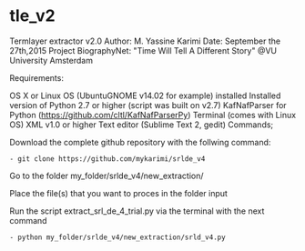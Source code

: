 # tle_v2
Termlayer extractor v2.0
Author: M. Yassine Karimi 
Date: September the 27th,2015 
Project BiographyNet: "Time Will Tell A Different Story" 
@VU University Amsterdam

Requirements:

OS X or Linux OS (UbuntuGNOME v14.02 for example) installed
Installed version of Python 2.7 or higher (script was built on v2.7)
KafNafParser for Python (https://github.com/cltl/KafNafParserPy)
Terminal (comes with Linux OS)
XML v1.0 or higher
Text editor (Sublime Text 2, gedit)
Commands;

Download the complete github repository with the follwing command:

    - git clone https://github.com/mykarimi/srlde_v4

Go to the folder my_folder/srlde_v4/new_extraction/

Place the file(s) that you want to proces in the folder input

Run the script extract_srl_de_4_trial.py via the terminal with the next command

    - python my_folder/srlde_v4/new_extraction/srld_v4.py
